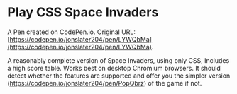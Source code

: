 # Play CSS Space Invaders

A Pen created on CodePen.io. Original URL: [https://codepen.io/jonslater204/pen/LYWQbMa](https://codepen.io/jonslater204/pen/LYWQbMa).

A reasonably complete version of Space Invaders, using only CSS,
Includes a high score table.
Works best on desktop Chromium browsers. It should detect whether the features are supported and offer you the simpler version (https://codepen.io/jonslater204/pen/PopQbrz) of the game if not.
